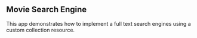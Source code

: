<!--{
  title: 'Movie Search Engine',
  tags: ['example', 'collection', 'dpd.js', 'realtime']
}-->

## Movie Search Engine

This app demonstrates how to implement a full text search engines using a custom collection resource.